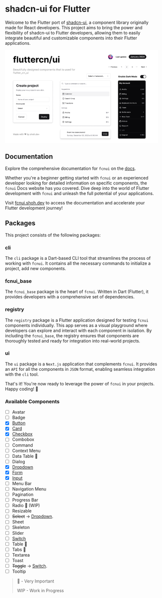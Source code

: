 # shadcn-ui for Flutter

Welcome to the Flutter port of [shadcn-ui](https://ui.shadcn.com/), a component library originally made for React
developers. This project aims to bring the power and flexibility of shadcn-ui to Flutter developers, allowing them to
easily integrate beautiful and customizable components into their Flutter applications.

![hero](ui/public/cover.png)

## Documentation

Explore the comprehensive documentation for `fcnui` on the [docs](https://fcnui.shoh.dev/docs/get_started).

Whether you're a beginner getting started with `fcnui` or an experienced developer looking for detailed information on
specific components, the `fcnui` Docs website has you covered. Dive deep into the world of Flutter development
with `fcnui` and unleash the full potential of your applications.

Visit [fcnui.shoh.dev](https://fcnui.shoh.dev) to access the documentation and accelerate your Flutter development
journey!

## Packages

This project consists of the following packages:

### cli

The `cli` package is a Dart-based CLI tool that streamlines the process of working with `fcnui`. It contains all the
necessary commands to initialize a project, add new components.

### fcnui_base

The `fcnui_base` package is the heart of `fcnui`. Written in Dart (Flutter), it provides developers with a comprehensive
set of dependencies.

### registry

The `registry` package is a Flutter application designed for testing `fcnui` components individually. This app serves as
a visual playground where developers can explore and interact with each component in isolation. By including
the `fcnui_base`, the registry ensures that components are thoroughly tested and ready for integration into real-world
projects.

### ui

The `ui` package is a `Next.js` application that complements `fcnui`. It provides an `API` for all the components
in `JSON` format, enabling seamless integration with the `cli` tool.

That's it! You're now ready to leverage the power of `fcnui` in your projects. Happy coding! 🚀

### Available Components

- [ ] Avatar
- [ ] Badge
- [x] [Button](https://fcnui.shoh.dev/docs/components/button)
- [x] [Card](https://fcnui.shoh.dev/docs/components/card)
- [x] [Checkbox](https://fcnui.shoh.dev/docs/components/checkbox)
- [ ] Combobox
- [ ] Command
- [ ] Context Menu
- [ ] Data Table 🚀
- [ ] Dialog
- [x] [Dropdown](https://fcnui.shoh.dev/docs/components/dropdown)
- [x] [Form](https://fcnui.shoh.dev/docs/components/form)
- [x] [Input](https://fcnui.shoh.dev/docs/components/input)
- [ ] Menu Bar
- [ ] Navigation Menu
- [ ] Pagination
- [ ] Progress Bar
- [ ] Radio 🚀 (WIP)
- [ ] Resizable
- [ ] ~~Select~~ -> [Dropdown](https://fcnui.shoh.dev/docs/components/dropdown).
- [ ] Sheet
- [ ] Skeleton
- [ ] Slider
- [ ] [Switch](https://fcnui.shoh.dev/docs/components/switch)
- [ ] Table 🚀
- [ ] Tabs 🚀
- [ ] Textarea
- [ ] Toast
- [ ] ~~Toggle~~ -> [Switch](https://fcnui.shoh.dev/docs/components/switch).
- [ ] Tooltip

> 🚀 - Very Important
>
> WIP - Work in Progress